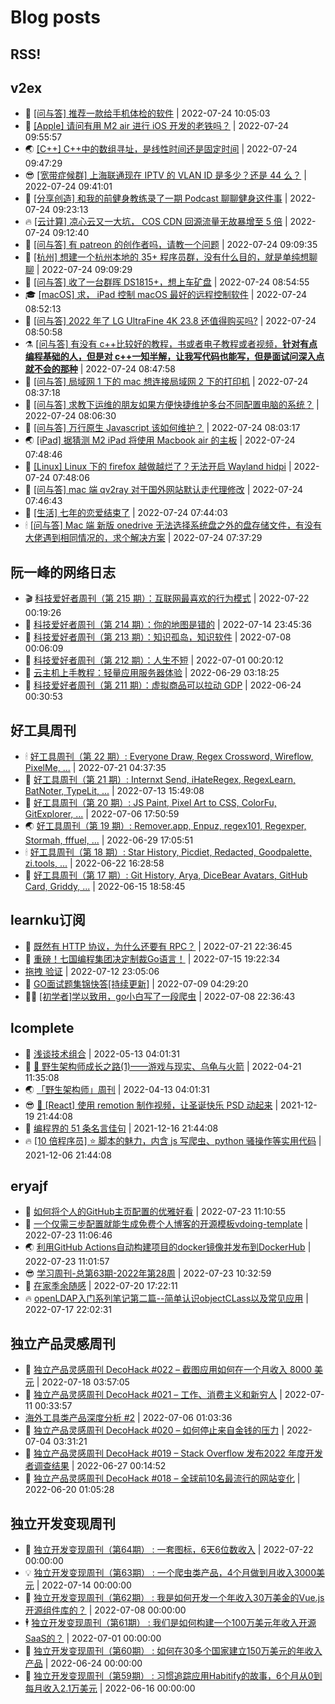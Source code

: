 # Blog posts
## RSS!



## v2ex

<!-- v2ex:START  -->
- 🫶 [[问与答] 推荐一款给手机体检的软件](https://www.v2ex.com/t/868387#reply0) | 2022-07-24 10:05:03 
- 🧰 [[Apple] 请问有用 M2 air 进行 iOS 开发的老铁吗？](https://www.v2ex.com/t/868386#reply3) | 2022-07-24 09:55:57 
- 🌏 [[C++] C++中的数组寻址，是线性时间还是固定时间](https://www.v2ex.com/t/868384#reply2) | 2022-07-24 09:47:29 
- 😎 [[宽带症候群] 上海联通现在 IPTV 的 VLAN ID 是多少？还是 44 么？](https://www.v2ex.com/t/868383#reply0) | 2022-07-24 09:41:01 
- 💂 [[分享创造] 和我的前健身教练录了一期 Podcast 聊聊健身这件事](https://www.v2ex.com/t/868382#reply0) | 2022-07-24 09:23:13 
- 🔥 [[云计算] 凉心云又一大坑， COS CDN 回源流量无故暴增至 5 倍](https://www.v2ex.com/t/868380#reply1) | 2022-07-24 09:12:40 
- 🦅 [[问与答] 有 patreon 的创作者吗，请教一个问题](https://www.v2ex.com/t/868379#reply5) | 2022-07-24 09:09:35 
- 🙉 [[杭州] 想建一个杭州本地的 35+ 程序员群，没有什么目的，就是单纯想聊聊](https://www.v2ex.com/t/868378#reply0) | 2022-07-24 09:09:29 
- 💫 [[问与答] 收了一台群晖 DS1815+，想上车矿盘](https://www.v2ex.com/t/868374#reply1) | 2022-07-24 08:54:55 
- 🎓 [[macOS] 求， iPad 控制 macOS 最好的远程控制软件](https://www.v2ex.com/t/868373#reply3) | 2022-07-24 08:52:13 
- 🗽 [[问与答] 2022 年了 LG UltraFine 4K 23.8 还值得购买吗?](https://www.v2ex.com/t/868372#reply1) | 2022-07-24 08:50:58 
- ⚗️ [[问与答] 有没有 c++比较好的教程，书或者电子教程或者视频，**针对有点编程基础的人，但是对 c++一知半解，让我写代码也能写，但是面试问深入点就不会的那种**](https://www.v2ex.com/t/868371#reply0) | 2022-07-24 08:47:58 
- 🦍 [[问与答] 局域网 1 下的 mac 想连接局域网 2 下的打印机](https://www.v2ex.com/t/868370#reply0) | 2022-07-24 08:37:18 
- 🤩 [[问与答] 求教下运维的朋友如果方便快捷维护多台不同配置电脑的系统？](https://www.v2ex.com/t/868367#reply4) | 2022-07-24 08:06:30 
- 🙉 [[问与答] 万行原生 Javascript 该如何维护？](https://www.v2ex.com/t/868366#reply4) | 2022-07-24 08:03:17 
- 🌏 [[iPad] 据猜测 M2 iPad 将使用 Macbook air 的主板](https://www.v2ex.com/t/868365#reply7) | 2022-07-24 07:48:46 
- 🐘 [[Linux] Linux 下的 firefox 越做越烂了？无法开启 Wayland hidpi](https://www.v2ex.com/t/868364#reply5) | 2022-07-24 07:48:06 
- 🧰 [[问与答] mac 端 qv2ray 对于国外网站默认走代理修改](https://www.v2ex.com/t/868363#reply0) | 2022-07-24 07:46:43 
- 💃 [[生活] 七年的恋爱结束了](https://www.v2ex.com/t/868362#reply27) | 2022-07-24 07:44:03 
- 🕯 [[问与答] Mac 端 新版 onedrive 无法选择系统盘之外的盘存储文件，有没有大佬遇到相同情况的，求个解决方案](https://www.v2ex.com/t/868361#reply5) | 2022-07-24 07:37:29 <!-- v2ex:END -->

## 阮一峰的网络日志

<!-- ruanyf:START -->
- 🎬 [科技爱好者周刊（第 215 期）：互联网最喜欢的行为模式](http://www.ruanyifeng.com/blog/2022/07/weekly-issue-215.html) | 2022-07-22 00:19:26 
- 💄 [科技爱好者周刊（第 214 期）：你的地图是错的](http://www.ruanyifeng.com/blog/2022/07/weekly-issue-214.html) | 2022-07-14 23:45:36 
- 🐎 [科技爱好者周刊（第 213 期）：知识孤岛，知识软件](http://www.ruanyifeng.com/blog/2022/07/weekly-issue-213.html) | 2022-07-08 00:06:09 
- 🤔 [科技爱好者周刊（第 212 期）：人生不短](http://www.ruanyifeng.com/blog/2022/07/weekly-issue-212.html) | 2022-07-01 00:20:12 
- 🧠 [云主机上手教程：轻量应用服务器体验](http://www.ruanyifeng.com/blog/2022/06/cloud-server-getting-started-tutorial.html) | 2022-06-29 03:18:25 
- 🎃 [科技爱好者周刊（第 211 期）：虚拟商品可以拉动 GDP](http://www.ruanyifeng.com/blog/2022/06/weekly-issue-211.html) | 2022-06-24 00:30:53 <!-- ruanyf:END -->

## 好工具周刊

<!-- bestxtools:START -->
- 🕯 [好工具周刊（第 22 期）: Everyone Draw, Regex Cross­word, Wireflow, PixelMe, ...](https://discuss-cn.bestxtools.com/d/60/1) | 2022-07-21 04:37:35 
- 🦩 [好工具周刊（第 21 期）: Internxt Send, iHateRegex, RegexLearn, BatNoter, TypeLit, ...](https://discuss-cn.bestxtools.com/d/58/1) | 2022-07-13 15:49:08 
- 🦄 [好工具周刊（第 20 期）: JS Paint, Pixel Art to CSS, ColorFu, GitExplorer, ...](https://discuss-cn.bestxtools.com/d/57/1) | 2022-07-06 17:50:59 
- 🌏 [好工具周刊（第 19 期）: Remover.app, Enpuz, regex101, Regexper, Stormah, fffuel, ...](https://discuss-cn.bestxtools.com/d/56/1) | 2022-06-29 17:05:51 
- 🕯 [好工具周刊（第 18 期）: Star History, Picdiet, Redacted, Goodpalette, zi.tools, ...](https://discuss-cn.bestxtools.com/d/47/1) | 2022-06-22 16:28:58 
- 📝 [好工具周刊（第 17 期）: Git History, Arya, DiceBear Avatars, GitHub Card, Griddy, ...](https://discuss-cn.bestxtools.com/d/43/1) | 2022-06-15 18:58:45 <!-- bestxtools:END -->


## learnku订阅

<!-- learnku:START -->
- 🦅 [既然有 HTTP 协议，为什么还要有 RPC？](https://learnku.com/laravel/t/69972) | 2022-07-21 22:36:45 
- 🦅 [重磅！七国编程集团决定制裁Go语言！](https://learnku.com/articles/69766) | 2022-07-15 19:22:34 
-  [拖拽 验证](https://learnku.com/articles/69652) | 2022-07-12 23:05:06 
- 🌈 [GO面试题集锦快答[持续更新]](https://learnku.com/articles/69250) | 2022-07-09 04:29:20 
- 🧑‍🏫 [[初学者]学以致用，go小白写了一段爬虫](https://learnku.com/go/t/69522) | 2022-07-08 22:36:43 <!-- learnku:END -->



## lcomplete

<!-- lcomplete:START -->
- 🫶 [浅谈技术组合](http://codelc.com/post/essay/%E6%B5%85%E8%B0%88%E6%8A%80%E6%9C%AF%E7%BB%84%E5%90%88/) | 2022-05-13 04:01:31 
- 🧰 [🐒 野生架构师成长之路&lpar;1&rpar;——游戏与现实、乌龟与火箭](http://codelc.com/post/growup/s01/) | 2022-04-21 11:35:08 
- 🌏 [「野生架构师」周刊](http://codelc.com/post/essay/%E9%87%8E%E7%94%9F%E6%9E%B6%E6%9E%84%E5%B8%88%E5%91%A8%E5%88%8A%E4%BB%8B%E7%BB%8D/) | 2022-04-13 04:01:31 
- 😎 [🎄 [React] 使用 remotion 制作视频，让圣诞快乐 PSD 动起来](http://codelc.com/post/dev/js/remotion/) | 2021-12-19 21:44:08 
- 💂 [编程界的 51 条名言佳句](http://codelc.com/post/dev/thinking/quotes/) | 2021-12-16 21:44:08 
- 🔥 [[10 倍程序员] ⭐ 脚本的魅力，内含 js 写爬虫、python 骚操作等实用代码](http://codelc.com/post/dev/10x/script/) | 2021-12-06 21:44:08 <!-- lcomplete:END -->

## eryajf

<!-- eryajf:START -->
- 🫶 [如何将个人的GitHub主页配置的优雅好看](https://wiki.eryajf.net/pages/d195b4/) | 2022-07-23 11:10:55 
- 🧰 [一个仅需三步配置就能生成免费个人博客的开源模板vdoing-template](https://wiki.eryajf.net/pages/48e307/) | 2022-07-23 11:06:46 
- 🌏 [利用GitHub Actions自动构建项目的docker镜像并发布到DockerHub](https://wiki.eryajf.net/pages/5baf0a/) | 2022-07-23 11:01:57 
- 😎 [学习周刊-总第63期-2022年第28周](https://wiki.eryajf.net/pages/d2ea2c/) | 2022-07-23 10:32:59 
- 💂 [在家季余随感](https://wiki.eryajf.net/pages/e36842/) | 2022-07-20 17:22:11 
- 🔥 [openLDAP入门系列笔记第二篇--简单认识objectCLass以及常见应用](https://wiki.eryajf.net/pages/ea10fa/) | 2022-07-17 22:02:31 <!-- eryajf:END -->



## 独立产品灵感周刊

<!-- DecoHack:START -->
- 🦣 [独立产品灵感周刊 DecoHack #022 – 截图应用如何在一个月收入 8000 美元](https://www.decohack.com/Post/774) | 2022-07-18 03:57:05 
- 🤡 [独立产品灵感周刊 DecoHack #021 – 工作、消费主义和新穷人](https://www.decohack.com/Post/753) | 2022-07-11 00:33:57 
-  [海外工具类产品深度分析 #2](https://www.decohack.com/Post/746) | 2022-07-06 01:03:36 
- 🐲 [独立产品灵感周刊 DecoHack #020 – 如何停止来自金钱的压力](https://www.decohack.com/Post/728) | 2022-07-04 03:31:21 
- 🦅 [独立产品灵感周刊 DecoHack #019 – Stack Overflow 发布2022 年度开发者调查结果](https://www.decohack.com/Post/699) | 2022-06-27 00:14:52 
- 🧰 [独立产品灵感周刊 DecoHack #018 – 全球前10名最流行的网站变化](https://www.decohack.com/Post/680) | 2022-06-20 01:05:28 <!-- DecoHack:END -->

## 独立开发变现周刊

<!-- easyindie:START -->
- 💂 [独立开发变现周刊（第64期） : 一套图标，6天6位数收入](https://www.ezindie.com/weekly/issue-64) | 2022-07-22 00:00:00 
- 💡 [独立开发变现周刊（第63期） : 一个爬虫类产品，4个月做到月收入3000美元](https://www.ezindie.com/weekly/issue-63) | 2022-07-14 00:00:00 
- 🌋 [独立开发变现周刊（第62期） : 我是如何开发一个年收入30万美金的Vue.js开源组件库的？](https://www.ezindie.com/weekly/issue-62) | 2022-07-08 00:00:00 
- 🕴 [独立开发变现周刊（第61期） : 我们是如何构建一个100万美元年收入开源SaaS的？](https://www.ezindie.com/weekly/issue-61) | 2022-07-01 00:00:00 
- 🎊 [独立开发变现周刊（第60期） : 如何在30多个国家建立150万美元的年收入产品](https://www.ezindie.com/weekly/issue-60) | 2022-06-24 00:00:00 
- 🤔 [独立开发变现周刊（第59期） : 习惯追踪应用Habitify的故事，6个月从0到每月收入2.1万美元](https://www.ezindie.com/weekly/issue-59) | 2022-06-16 00:00:00 <!-- easyindie:END -->



